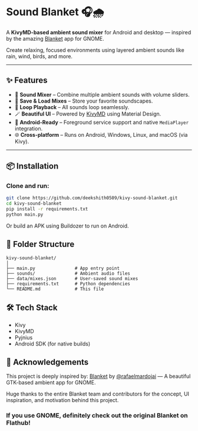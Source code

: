# Sound Blanket 🎧🌧️

A **KivyMD-based ambient sound mixer** for Android and desktop — inspired by the amazing [Blanket](https://github.com/rafaelmardojai/blanket) app for GNOME.

Create relaxing, focused environments using layered ambient sounds like rain, wind, birds, and more.

---

## ✨ Features

- 🎵 **Sound Mixer** – Combine multiple ambient sounds with volume sliders.
- 💾 **Save & Load Mixes** – Store your favorite soundscapes.
- 🔁 **Loop Playback** – All sounds loop seamlessly.
- 🪄 **Beautiful UI** – Powered by [KivyMD](https://github.com/kivymd/KivyMD) using Material Design.
- 📱 **Android-Ready** – Foreground service support and native `MediaPlayer` integration.
- 🌐 **Cross-platform** – Runs on Android, Windows, Linux, and macOS (via Kivy).

---

## 📦 Installation

### Clone and run:
```bash
git clone https://github.com/deekshith0509/kivy-sound-blanket.git
cd kivy-sound-blanket
pip install -r requirements.txt
python main.py
```
Or build an APK using Buildozer to run on Android.

## 📁 Folder Structure
```
kivy-sound-blanket/
│
├── main.py               # App entry point
├── sounds/               # Ambient audio files
├── data/mixes.json       # User-saved sound mixes
├── requirements.txt      # Python dependencies
└── README.md             # This file
```

## 🛠️ Tech Stack
- Kivy
- KivyMD
- Pyjnius
- Android SDK (for native builds)

## 🙏 Acknowledgements

This project is deeply inspired by:
    [Blanket](https://github.com/rafaelmardojai/blanket) by [@rafaelmardojai](https://github.com/rafaelmardojai) — A beautiful GTK-based ambient app for GNOME.

Huge thanks to the entire Blanket team and contributors for the concept, UI inspiration, and motivation behind this project.

### If you use GNOME, definitely check out the original Blanket on Flathub!

